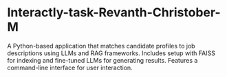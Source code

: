 # Interactly-task-Revanth-Christober-M
A Python-based application that matches candidate profiles to job descriptions using LLMs and RAG frameworks. Includes setup with FAISS for indexing and fine-tuned LLMs for generating results. Features a command-line interface for user interaction.
